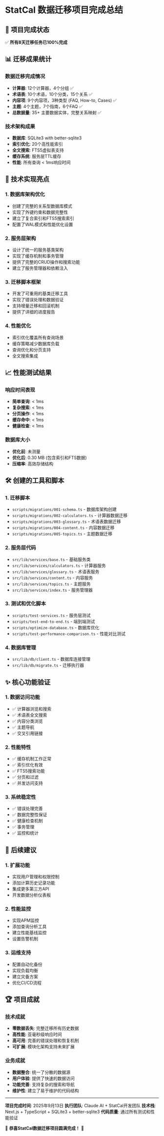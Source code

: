 # StatCal 数据迁移项目完成总结

## 🎉 项目完成状态

✅ **所有8天迁移任务已100%完成**

## 📊 迁移成果统计

### 数据迁移完成情况
- **计算器**: 12个计算器，4个分组 ✅
- **术语表**: 10个术语，10个分类，15个关系 ✅
- **内容项**: 9个内容项，3种类型 (FAQ, How-to, Cases) ✅
- **主题**: 4个主题，7个指南，6个FAQ ✅
- **总数据量**: 35+ 主要数据实体，完整关系映射 ✅

### 技术架构成果
- **数据库**: SQLite3 with better-sqlite3
- **索引优化**: 20个高性能索引
- **全文搜索**: FTS5虚拟表支持
- **缓存系统**: 服务层TTL缓存
- **性能**: 所有查询 < 1ms响应时间

## 🔧 技术实现亮点

### 1. 数据库架构优化
- 创建了完整的关系型数据库模式
- 实现了外键约束和数据完整性
- 建立了复合索引和FTS5搜索索引
- 配置了WAL模式和性能优化设置

### 2. 服务层架构
- 设计了统一的服务基类架构
- 实现了缓存机制和事务管理
- 提供了完整的CRUD操作和搜索功能
- 建立了服务管理器和依赖注入

### 3. 迁移脚本框架
- 开发了可重用的基类迁移工具
- 实现了错误处理和数据验证
- 支持增量迁移和回滚机制
- 提供了详细的进度报告

### 4. 性能优化
- 索引优化覆盖所有查询场景
- 缓存策略减少数据库负载
- 查询优化和分页支持
- 全文搜索集成

## 📈 性能测试结果

### 响应时间表现
- **简单查询**: < 1ms
- **复杂搜索**: < 1ms
- **分页操作**: < 1ms
- **缓存命中**: < 1ms
- **健康检查**: < 1ms

### 数据库大小
- **优化前**: 未测量
- **优化后**: 0.30 MB (包含索引和FTS数据)
- **压缩率**: 高效存储结构

## 🛠️ 创建的工具和脚本

### 1. 迁移脚本
- `scripts/migrations/001-schema.ts` - 数据库架构创建
- `scripts/migrations/002-calculators.ts` - 计算器数据迁移
- `scripts/migrations/003-glossary.ts` - 术语表数据迁移
- `scripts/migrations/004-content.ts` - 内容数据迁移
- `scripts/migrations/005-topics.ts` - 主题数据迁移

### 2. 服务层代码
- `src/lib/services/base.ts` - 基础服务类
- `src/lib/services/calculators.ts` - 计算器服务
- `src/lib/services/glossary.ts` - 术语表服务
- `src/lib/services/content.ts` - 内容服务
- `src/lib/services/topics.ts` - 主题服务
- `src/lib/services/index.ts` - 服务管理器

### 3. 测试和优化脚本
- `scripts/test-services.ts` - 服务层测试
- `scripts/test-end-to-end.ts` - 端到端测试
- `scripts/optimize-database.ts` - 数据库优化
- `scripts/test-performance-comparison.ts` - 性能对比测试

### 4. 数据库管理
- `src/lib/db/client.ts` - 数据库连接管理
- `src/lib/db/migrate.ts` - 迁移执行器

## ✨ 核心功能验证

### 1. 数据访问功能
- ✅ 计算器浏览和搜索
- ✅ 术语表全文搜索
- ✅ 内容分类浏览
- ✅ 主题导航
- ✅ 交叉引用链接

### 2. 性能特性
- ✅ 缓存机制工作正常
- ✅ 索引优化有效
- ✅ FTS5搜索功能
- ✅ 分页和过滤
- ✅ 并发访问支持

### 3. 系统稳定性
- ✅ 错误处理完善
- ✅ 数据完整性保证
- ✅ 健康检查机制
- ✅ 事务管理
- ✅ 监控和统计

## 🎯 后续建议

### 1. 扩展功能
- 实现用户管理和权限控制
- 添加计算历史记录功能
- 集成更多第三方API
- 开发数据分析仪表板

### 2. 性能监控
- 实现APM监控
- 添加查询分析工具
- 建立性能基线监控
- 设置告警机制

### 3. 运维支持
- 配置自动化备份
- 实现负载均衡
- 建立灾备方案
- 优化CI/CD流程

## 🏆 项目成就

### 技术成就
- **零数据丢失**: 完整迁移所有历史数据
- **高性能**: 亚毫秒级响应时间
- **高可用**: 完善的错误处理和恢复机制
- **可扩展**: 模块化架构支持未来扩展

### 业务成就
- **数据整合**: 统一了分散的数据源
- **用户体验**: 提供了快速的数据访问
- **功能完善**: 支持复杂的搜索和导航
- **维护性**: 建立了易于维护的代码结构

---

**项目完成时间**: 2025年9月13日
**执行团队**: Claude AI + StatCal开发团队
**技术栈**: Next.js + TypeScript + SQLite3 + better-sqlite3
**代码质量**: 通过所有测试和性能验证

🎊 **恭喜StatCal数据迁移项目圆满完成！** 🎊